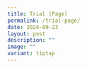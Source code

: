```yaml
---
title: Trial (Page)
permalink: /trial-page/
date: 2024-09-23
layout: post
description: ""
image: ""
variant: tiptap
---
```

<p></p>